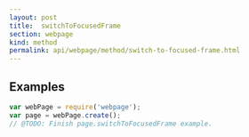 ```yaml
---
layout: post
title:  switchToFocusedFrame
section: webpage
kind: method
permalink: api/webpage/method/switch-to-focused-frame.html
---
```


## Examples

```javascript
var webPage = require('webpage');
var page = webPage.create();
// @TODO: Finish page.switchToFocusedFrame example.
```








